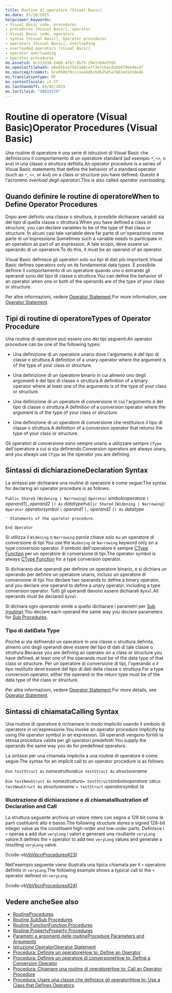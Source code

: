 ```yaml
---
title: Routine di operatore (Visual Basic)
ms.date: 07/20/2015
helpviewer_keywords:
- Visual Basic code, procedures
- procedures [Visual Basic], operator
- Visual Basic code, operators
- syntax [Visual Basic], Operator procedures
- operators [Visual Basic], overloading
- overloaded operators [Visual Basic]
- operator overloading
- operator procedures
ms.assetid: 8c513d38-246b-4fb7-8b75-29e1364e555b
ms.openlocfilehash: e6e65b1a75d7a80caff3e7cbacdb9dd706e46cdf
ms.sourcegitcommit: bce0586f0cccaae6d6cbd625d5a7b824d1d3de4b
ms.translationtype: MT
ms.contentlocale: it-IT
ms.lasthandoff: 04/02/2019
ms.locfileid: "58815570"
---
```

# <a name="operator-procedures-visual-basic"></a><span data-ttu-id="61a80-102">Routine di operatore (Visual Basic)</span><span class="sxs-lookup"><span data-stu-id="61a80-102">Operator Procedures (Visual Basic)</span></span>
<span data-ttu-id="61a80-103">Una routine di operatore è una serie di istruzioni di Visual Basic che definiscono il comportamento di un operatore standard (ad esempio `*`, `<>`, o `And`) in una classe o struttura definita.</span><span class="sxs-lookup"><span data-stu-id="61a80-103">An operator procedure is a series of Visual Basic statements that define the behavior of a standard operator (such as `*`, `<>`, or `And`) on a class or structure you have defined.</span></span> <span data-ttu-id="61a80-104">Questo è l'acronimo *overload degli operatori*.</span><span class="sxs-lookup"><span data-stu-id="61a80-104">This is also called *operator overloading*.</span></span>  
  
## <a name="when-to-define-operator-procedures"></a><span data-ttu-id="61a80-105">Quando definire le routine di operatore</span><span class="sxs-lookup"><span data-stu-id="61a80-105">When to Define Operator Procedures</span></span>  
 <span data-ttu-id="61a80-106">Dopo aver definito una classe o struttura, è possibile dichiarare variabili sia del tipo di quella classe o struttura.</span><span class="sxs-lookup"><span data-stu-id="61a80-106">When you have defined a class or structure, you can declare variables to be of the type of that class or structure.</span></span> <span data-ttu-id="61a80-107">In alcuni casi tale variabile deve far parte di un'operazione come parte di un'espressione.</span><span class="sxs-lookup"><span data-stu-id="61a80-107">Sometimes such a variable needs to participate in an operation as part of an expression.</span></span> <span data-ttu-id="61a80-108">A tale scopo, deve essere un operando di un operatore.</span><span class="sxs-lookup"><span data-stu-id="61a80-108">To do this, it must be an operand of an operator.</span></span>  
  
 <span data-ttu-id="61a80-109">Visual Basic definisce gli operatori solo sui tipi di dati più importanti.</span><span class="sxs-lookup"><span data-stu-id="61a80-109">Visual Basic defines operators only on its fundamental data types.</span></span> <span data-ttu-id="61a80-110">È possibile definire il comportamento di un operatore quando uno o entrambi gli operandi sono del tipo di classe o struttura.</span><span class="sxs-lookup"><span data-stu-id="61a80-110">You can define the behavior of an operator when one or both of the operands are of the type of your class or structure.</span></span>  
  
 <span data-ttu-id="61a80-111">Per altre informazioni, vedere [Operator Statement](../../../../visual-basic/language-reference/statements/operator-statement.md).</span><span class="sxs-lookup"><span data-stu-id="61a80-111">For more information, see [Operator Statement](../../../../visual-basic/language-reference/statements/operator-statement.md).</span></span>  
  
## <a name="types-of-operator-procedure"></a><span data-ttu-id="61a80-112">Tipi di routine di operatore</span><span class="sxs-lookup"><span data-stu-id="61a80-112">Types of Operator Procedure</span></span>  
 <span data-ttu-id="61a80-113">Una routine di operatore può essere uno dei tipi seguenti:</span><span class="sxs-lookup"><span data-stu-id="61a80-113">An operator procedure can be one of the following types:</span></span>  
  
-   <span data-ttu-id="61a80-114">Una definizione di un operatore unario dove l'argomento è del tipo di classe o struttura.</span><span class="sxs-lookup"><span data-stu-id="61a80-114">A definition of a unary operator where the argument is of the type of your class or structure.</span></span>  
  
-   <span data-ttu-id="61a80-115">Una definizione di un operatore binario in cui almeno uno degli argomenti è del tipo di classe o struttura.</span><span class="sxs-lookup"><span data-stu-id="61a80-115">A definition of a binary operator where at least one of the arguments is of the type of your class or structure.</span></span>  
  
-   <span data-ttu-id="61a80-116">Una definizione di un operatore di conversione in cui l'argomento è del tipo di classe o struttura.</span><span class="sxs-lookup"><span data-stu-id="61a80-116">A definition of a conversion operator where the argument is of the type of your class or structure.</span></span>  
  
-   <span data-ttu-id="61a80-117">Una definizione di un operatore di conversione che restituisce il tipo di classe o struttura.</span><span class="sxs-lookup"><span data-stu-id="61a80-117">A definition of a conversion operator that returns the type of your class or structure.</span></span>  
  
 <span data-ttu-id="61a80-118">Gli operatori di conversione sono sempre unario e utilizzare sempre `CType` dell'operatore a cui si sta definendo.</span><span class="sxs-lookup"><span data-stu-id="61a80-118">Conversion operators are always unary, and you always use `CType` as the operator you are defining.</span></span>  
  
## <a name="declaration-syntax"></a><span data-ttu-id="61a80-119">Sintassi di dichiarazione</span><span class="sxs-lookup"><span data-stu-id="61a80-119">Declaration Syntax</span></span>  
 <span data-ttu-id="61a80-120">La sintassi per dichiarare una routine di operatore è come segue:</span><span class="sxs-lookup"><span data-stu-id="61a80-120">The syntax for declaring an operator procedure is as follows:</span></span>  
  
 <span data-ttu-id="61a80-121">`Public Shared`   `[Widening | Narrowing]`   `Operator`  *simbolooperatore* `(` *operand1*`[,`*operand2* `]) As` *datatype*</span><span class="sxs-lookup"><span data-stu-id="61a80-121">`Public Shared`   `[Widening | Narrowing]`   `Operator`  *operatorsymbol*  `(` *operand1*  `[,`  *operand2* `]) As`  *datatype*</span></span>  
  
 `' Statements of the operator procedure.`  
  
 `End Operator`  
  
 <span data-ttu-id="61a80-122">Si utilizza il `Widening` o `Narrowing` parola chiave solo su un operatore di conversione di tipi.</span><span class="sxs-lookup"><span data-stu-id="61a80-122">You use the `Widening` or `Narrowing` keyword only on a type conversion operator.</span></span> <span data-ttu-id="61a80-123">Il simbolo dell'operatore è sempre [CType Function](../../../../visual-basic/language-reference/functions/ctype-function.md) per un operatore di conversione di tipi.</span><span class="sxs-lookup"><span data-stu-id="61a80-123">The operator symbol is always [CType Function](../../../../visual-basic/language-reference/functions/ctype-function.md) for a type conversion operator.</span></span>  
  
 <span data-ttu-id="61a80-124">Si dichiarano due operandi per definire un operatore binario, e si dichiara un operando per definire un operatore unario, incluso un operatore di conversione di tipi.</span><span class="sxs-lookup"><span data-stu-id="61a80-124">You declare two operands to define a binary operator, and you declare one operand to define a unary operator, including a type conversion operator.</span></span> <span data-ttu-id="61a80-125">Tutti gli operandi devono essere dichiarati `ByVal`.</span><span class="sxs-lookup"><span data-stu-id="61a80-125">All operands must be declared `ByVal`.</span></span>  
  
 <span data-ttu-id="61a80-126">Si dichiara ogni operando simile a quello dichiarare i parametri per [Sub (routine)](./sub-procedures.md).</span><span class="sxs-lookup"><span data-stu-id="61a80-126">You declare each operand the same way you declare parameters for [Sub Procedures](./sub-procedures.md).</span></span>  
  
### <a name="data-type"></a><span data-ttu-id="61a80-127">Tipo di dati</span><span class="sxs-lookup"><span data-stu-id="61a80-127">Data Type</span></span>  
 <span data-ttu-id="61a80-128">Poiché si sta definendo un operatore in una classe o struttura definita, almeno uno degli operandi deve essere del tipo di dati di tale classe o struttura.</span><span class="sxs-lookup"><span data-stu-id="61a80-128">Because you are defining an operator on a class or structure you have defined, at least one of the operands must be of the data type of that class or structure.</span></span> <span data-ttu-id="61a80-129">Per un operatore di conversione di tipi, l'operando o il tipo restituito deve essere del tipo di dati della classe o struttura.</span><span class="sxs-lookup"><span data-stu-id="61a80-129">For a type conversion operator, either the operand or the return type must be of the data type of the class or structure.</span></span>  
  
 <span data-ttu-id="61a80-130">Per altre informazioni, vedere [Operator Statement](../../../../visual-basic/language-reference/statements/operator-statement.md).</span><span class="sxs-lookup"><span data-stu-id="61a80-130">For more details, see [Operator Statement](../../../../visual-basic/language-reference/statements/operator-statement.md).</span></span>  
  
## <a name="calling-syntax"></a><span data-ttu-id="61a80-131">Sintassi di chiamata</span><span class="sxs-lookup"><span data-stu-id="61a80-131">Calling Syntax</span></span>  
 <span data-ttu-id="61a80-132">Una routine di operatore è richiamare in modo implicito usando il simbolo di operatore in un'espressione.</span><span class="sxs-lookup"><span data-stu-id="61a80-132">You invoke an operator procedure implicitly by using the operator symbol in an expression.</span></span> <span data-ttu-id="61a80-133">Gli operandi vengono forniti la stessa procedura valida per gli operatori predefiniti.</span><span class="sxs-lookup"><span data-stu-id="61a80-133">You supply the operands the same way you do for predefined operators.</span></span>  
  
 <span data-ttu-id="61a80-134">La sintassi per una chiamata implicita a una routine di operatore è come segue:</span><span class="sxs-lookup"><span data-stu-id="61a80-134">The syntax for an implicit call to an operator procedure is as follows:</span></span>  
  
 <span data-ttu-id="61a80-135">`Dim testStruct As`  *nomestruttura*</span><span class="sxs-lookup"><span data-stu-id="61a80-135">`Dim testStruct As`  *structurename*</span></span>  
  
 <span data-ttu-id="61a80-136">`Dim testNewStruct As`  *nomestruttura*`= testStruct`*simbolooperatore*  `10`</span><span class="sxs-lookup"><span data-stu-id="61a80-136">`Dim testNewStruct As`  *structurename*  `= testStruct`  *operatorsymbol*  `10`</span></span>  
  
### <a name="illustration-of-declaration-and-call"></a><span data-ttu-id="61a80-137">Illustrazione di dichiarazione e di chiamata</span><span class="sxs-lookup"><span data-stu-id="61a80-137">Illustration of Declaration and Call</span></span>  
 <span data-ttu-id="61a80-138">La struttura seguente archivia un valore intero con segno a 128 bit come le parti costituenti alto e basso.</span><span class="sxs-lookup"><span data-stu-id="61a80-138">The following structure stores a signed 128-bit integer value as the constituent high-order and low-order parts.</span></span> <span data-ttu-id="61a80-139">Definisce i `+` operaa a add due `veryLong` i valori e generare una risultante `veryLong` valore.</span><span class="sxs-lookup"><span data-stu-id="61a80-139">It defines the `+` operator to add two `veryLong` values and generate a resulting `veryLong` value.</span></span>  
  
 [!code-vb[VbVbcnProcedures#23](~/samples/snippets/visualbasic/VS_Snippets_VBCSharp/VbVbcnProcedures/VB/Class1.vb#23)]  
  
 <span data-ttu-id="61a80-140">Nell'esempio seguente viene illustrata una tipica chiamata per il `+` operatore definito in `veryLong`.</span><span class="sxs-lookup"><span data-stu-id="61a80-140">The following example shows a typical call to the `+` operator defined on `veryLong`.</span></span>  
  
 [!code-vb[VbVbcnProcedures#24](~/samples/snippets/visualbasic/VS_Snippets_VBCSharp/VbVbcnProcedures/VB/Class1.vb#24)]  
  
  
## <a name="see-also"></a><span data-ttu-id="61a80-141">Vedere anche</span><span class="sxs-lookup"><span data-stu-id="61a80-141">See also</span></span>

- [<span data-ttu-id="61a80-142">Routine</span><span class="sxs-lookup"><span data-stu-id="61a80-142">Procedures</span></span>](./index.md)
- [<span data-ttu-id="61a80-143">Routine Sub</span><span class="sxs-lookup"><span data-stu-id="61a80-143">Sub Procedures</span></span>](./sub-procedures.md)
- [<span data-ttu-id="61a80-144">Routine Function</span><span class="sxs-lookup"><span data-stu-id="61a80-144">Function Procedures</span></span>](./function-procedures.md)
- [<span data-ttu-id="61a80-145">Routine Property</span><span class="sxs-lookup"><span data-stu-id="61a80-145">Property Procedures</span></span>](./property-procedures.md)
- [<span data-ttu-id="61a80-146">Parametri e argomenti delle routine</span><span class="sxs-lookup"><span data-stu-id="61a80-146">Procedure Parameters and Arguments</span></span>](./procedure-parameters-and-arguments.md)
- [<span data-ttu-id="61a80-147">Istruzione Operator</span><span class="sxs-lookup"><span data-stu-id="61a80-147">Operator Statement</span></span>](../../../../visual-basic/language-reference/statements/operator-statement.md)
- [<span data-ttu-id="61a80-148">Procedura: Definire un operatore</span><span class="sxs-lookup"><span data-stu-id="61a80-148">How to: Define an Operator</span></span>](./how-to-define-an-operator.md)
- [<span data-ttu-id="61a80-149">Procedura: Definire un operatore di conversione</span><span class="sxs-lookup"><span data-stu-id="61a80-149">How to: Define a Conversion Operator</span></span>](./how-to-define-a-conversion-operator.md)
- [<span data-ttu-id="61a80-150">Procedura: Chiamare una routine di operatore</span><span class="sxs-lookup"><span data-stu-id="61a80-150">How to: Call an Operator Procedure</span></span>](./how-to-call-an-operator-procedure.md)
- [<span data-ttu-id="61a80-151">Procedura: Usare una classe che definisce gli operatori</span><span class="sxs-lookup"><span data-stu-id="61a80-151">How to: Use a Class that Defines Operators</span></span>](./how-to-use-a-class-that-defines-operators.md)
